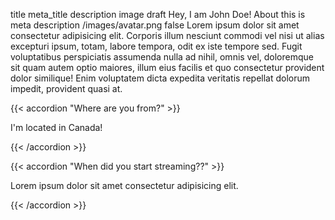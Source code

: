 title	meta_title	description	image	draft
Hey, I am John Doe!
About
this is meta description
/images/avatar.png
false
Lorem ipsum dolor sit amet consectetur adipisicing elit. Corporis illum nesciunt commodi vel nisi ut alias excepturi ipsum, totam, labore tempora, odit ex iste tempore sed. Fugit voluptatibus perspiciatis assumenda nulla ad nihil, omnis vel, doloremque sit quam autem optio maiores, illum eius facilis et quo consectetur provident dolor similique! Enim voluptatem dicta expedita veritatis repellat dolorum impedit, provident quasi at.

{{< accordion "Where are you from?" >}}

I'm located in Canada!

{{< /accordion >}}

{{< accordion "When did you start streaming??" >}}

Lorem ipsum dolor sit amet consectetur adipisicing elit.

{{< /accordion >}}

